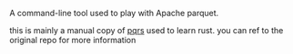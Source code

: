 A command-line tool used to play with Apache parquet.

this is mainly a manual copy of [pqrs](https://github.com/manojkarthick/pqrs) used to learn rust. you can ref to the original repo for more information